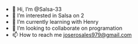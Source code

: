 - 👋 Hi, I’m @Salsa-33
- 👀 I’m interested in Salsa on 2
- 🌱 I’m currently learning with Henry
- 💞️ I’m looking to collaborate on programation
- 📫 How to reach me joserosales979@gmail.com

<!---
Salsa-33/Salsa-33 is a ✨ special ✨ repository because its `README.md` (this file) appears on your GitHub profile.
You can click the Preview link to take a look at your changes.
--->
